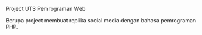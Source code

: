 Project UTS Pemrograman Web

Berupa project membuat replika social media dengan bahasa pemrograman PHP.

